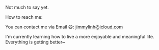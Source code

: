 <!-- ### Basic Information -->
<!--
I was born in Lanzhou (a city in northwest of China) and grew up in Shanghai (a city in east coast of China).
-->
<!-- 
❤️ **Single**

📚 Learning **MIT 6.824** & about to read papers in AI field (especially **reasoning**)

🎮 Fan of **FPS gaming** (including APEX, Rainbow Six: Siege, CS:GO, Battelfield ☺️), with average ranking in most of them.

🐹 Fan of **Golang**

📷 Interested in fancy stuffs, e.g. photography -->

<!-- ---

Plain Info:

**Jimmy** is my English name; 🍑 **peachie** is my recent favorite username used online

I grew up in China, a country with peace and love ❤️.

Received my bachelor degree in Electrical and Computer Engineering (with minor in Data Science) from Shanghai Jiao Tong University in 2021

Working as a backend software engineer in ByteDance, Shanghai -->

<!--
Though my first meet with programming can date back to primary school, my experience in writing industrial level codes is limited.
-->

<!-- Recently, my interest lies in frontend & backend, distributed system, artificial intelligence. -->

<!-- My personal website is under construction, hope to become public soon~ -->


<!-- ### 基本信息
我来自一个有爱❤️的国家: 中国

在2021年从上海交通大学毕业后，我开始从事软件开发工作

我喜欢上网、各类运动、第一人称射击游戏、人工智能

最近正在学着过更幸福的生活，一切都在变得更好~ -->

<!-- ### Tech Info -->
<!-- Major Languages:
- Golang: In use
- C/C++: Have used it during '15 to '20, mainly for algorithm contest and course study need
- Python: Life is short, I use _____ (haven't learnt it systematically)
- *Interesting info: LOGO is the first language I have learnt, dating back to grade 3 in primary school*

Basic understanding of CS preliminary knowledge: OS, DB, network, data structure and algorithm

Basic understanding of AI: project experience in deep reinforcement learning -->

<!-- --- -->

Not much to say yet.

How to reach me:

You can contact me via Email 😆: jimmylinh@icloud.com

I'm currently learning how to live a more enjoyable and meaningful life. Everything is getting better~
<!--
**jimmylin99/jimmylin99** is a ✨ _special_ ✨ repository because its `README.md` (this file) appears on your GitHub profile.

Here are some ideas to get you started:

- 🔭 I’m currently working on ...
- 🌱 I’m currently learning ...
- 👯 I’m looking to collaborate on ...
- 🤔 I’m looking for help with ...
- 💬 Ask me about ...
- 📫 How to reach me: ...
- 😄 Pronouns: ...
- ⚡ Fun fact: ...
-->
